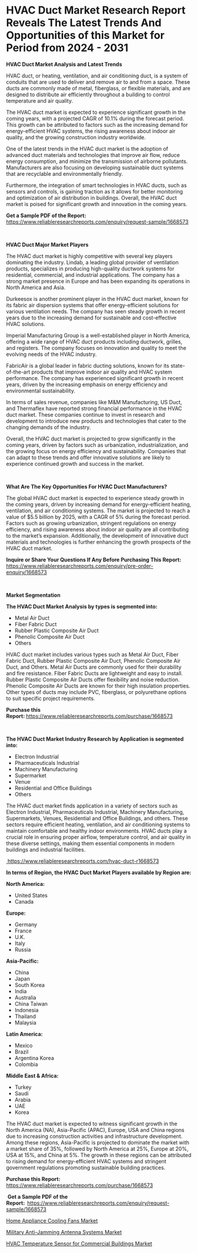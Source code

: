 <p><h1>HVAC Duct Market Research Report Reveals The Latest Trends And Opportunities of this Market for Period from 2024 - 2031</h1></p><p><strong>HVAC Duct Market Analysis and Latest Trends</strong></p>
<p><p>HVAC duct, or heating, ventilation, and air conditioning duct, is a system of conduits that are used to deliver and remove air to and from a space. These ducts are commonly made of metal, fiberglass, or flexible materials, and are designed to distribute air efficiently throughout a building to control temperature and air quality.</p><p>The HVAC duct market is expected to experience significant growth in the coming years, with a projected CAGR of 10.1% during the forecast period. This growth can be attributed to factors such as the increasing demand for energy-efficient HVAC systems, the rising awareness about indoor air quality, and the growing construction industry worldwide.</p><p>One of the latest trends in the HVAC duct market is the adoption of advanced duct materials and technologies that improve air flow, reduce energy consumption, and minimize the transmission of airborne pollutants. Manufacturers are also focusing on developing sustainable duct systems that are recyclable and environmentally friendly.</p><p>Furthermore, the integration of smart technologies in HVAC ducts, such as sensors and controls, is gaining traction as it allows for better monitoring and optimization of air distribution in buildings. Overall, the HVAC duct market is poised for significant growth and innovation in the coming years.</p></p>
<p><strong>Get a Sample PDF of the Report:&nbsp;</strong> <a href="https://www.reliableresearchreports.com/enquiry/request-sample/1668573">https://www.reliableresearchreports.com/enquiry/request-sample/1668573</a></p>
<p>&nbsp;</p>
<p><strong>HVAC Duct Major Market Players</strong></p>
<p><p>The HVAC duct market is highly competitive with several key players dominating the industry. Lindab, a leading global provider of ventilation products, specializes in producing high-quality ductwork systems for residential, commercial, and industrial applications. The company has a strong market presence in Europe and has been expanding its operations in North America and Asia.</p><p>Durkeesox is another prominent player in the HVAC duct market, known for its fabric air dispersion systems that offer energy-efficient solutions for various ventilation needs. The company has seen steady growth in recent years due to the increasing demand for sustainable and cost-effective HVAC solutions.</p><p>Imperial Manufacturing Group is a well-established player in North America, offering a wide range of HVAC duct products including ductwork, grilles, and registers. The company focuses on innovation and quality to meet the evolving needs of the HVAC industry.</p><p>FabricAir is a global leader in fabric ducting solutions, known for its state-of-the-art products that improve indoor air quality and HVAC system performance. The company has experienced significant growth in recent years, driven by the increasing emphasis on energy efficiency and environmental sustainability.</p><p>In terms of sales revenue, companies like M&M Manufacturing, US Duct, and Thermaflex have reported strong financial performance in the HVAC duct market. These companies continue to invest in research and development to introduce new products and technologies that cater to the changing demands of the industry.</p><p>Overall, the HVAC duct market is projected to grow significantly in the coming years, driven by factors such as urbanization, industrialization, and the growing focus on energy efficiency and sustainability. Companies that can adapt to these trends and offer innovative solutions are likely to experience continued growth and success in the market.</p></p>
<p>&nbsp;</p>
<p><strong>What Are The Key Opportunities For HVAC Duct Manufacturers?</strong></p>
<p><p>The global HVAC duct market is expected to experience steady growth in the coming years, driven by increasing demand for energy-efficient heating, ventilation, and air conditioning systems. The market is projected to reach a value of $5.5 billion by 2025, with a CAGR of 5% during the forecast period. Factors such as growing urbanization, stringent regulations on energy efficiency, and rising awareness about indoor air quality are all contributing to the market’s expansion. Additionally, the development of innovative duct materials and technologies is further enhancing the growth prospects of the HVAC duct market.</p></p>
<p><strong>Inquire or Share Your Questions If Any Before Purchasing This Report:</strong> <a href="https://www.reliableresearchreports.com/enquiry/pre-order-enquiry/1668573">https://www.reliableresearchreports.com/enquiry/pre-order-enquiry/1668573</a></p>
<p>&nbsp;</p>
<p><strong>Market Segmentation</strong></p>
<p><strong>The HVAC Duct Market Analysis by types is segmented into:</strong></p>
<p><ul><li>Metal Air Duct</li><li>Fiber Fabric Duct</li><li>Rubber Plastic Composite Air Duct</li><li>Phenolic Composite Air Duct</li><li>Others</li></ul></p>
<p><p>HVAC duct market includes various types such as Metal Air Duct, Fiber Fabric Duct, Rubber Plastic Composite Air Duct, Phenolic Composite Air Duct, and Others. Metal Air Ducts are commonly used for their durability and fire resistance. Fiber Fabric Ducts are lightweight and easy to install. Rubber Plastic Composite Air Ducts offer flexibility and noise reduction. Phenolic Composite Air Ducts are known for their high insulation properties. Other types of ducts may include PVC, fiberglass, or polyurethane options to suit specific project requirements.</p></p>
<p><strong>Purchase this Report:&nbsp;</strong><a href="https://www.reliableresearchreports.com/purchase/1668573">https://www.reliableresearchreports.com/purchase/1668573</a></p>
<p>&nbsp;</p>
<p><strong>The HVAC Duct Market Industry Research by Application is segmented into:</strong></p>
<p><ul><li>Electron Industrial</li><li>Pharmaceuticals Industrial</li><li>Machinery Manufacturing</li><li>Supermarket</li><li>Venue</li><li>Residential and Office Buildings</li><li>Others</li></ul></p>
<p><p>The HVAC duct market finds application in a variety of sectors such as Electron Industrial, Pharmaceuticals Industrial, Machinery Manufacturing, Supermarkets, Venues, Residential and Office Buildings, and others. These sectors require efficient heating, ventilation, and air conditioning systems to maintain comfortable and healthy indoor environments. HVAC ducts play a crucial role in ensuring proper airflow, temperature control, and air quality in these diverse settings, making them essential components in modern buildings and industrial facilities.</p></p>
<p><a href="https://www.reliableresearchreports.com/hvac-duct-r1668573">&nbsp;https://www.reliableresearchreports.com/hvac-duct-r1668573</a></p>
<p><strong>In terms of Region, the HVAC Duct Market Players available by Region are:</strong></p>
<p>
    <p> <strong> North America: </strong>
        <ul>
            <li>United States</li>
            <li>Canada</li>
        </ul>
        </p> 
    <p> <strong> Europe: </strong>
        <ul>
            <li>Germany</li>
            <li>France</li>
            <li>U.K.</li>
            <li>Italy</li>
            <li>Russia</li>
        </ul>
        </p> 
    <p> <strong> Asia-Pacific: </strong>
        <ul>
            <li>China</li>
            <li>Japan</li>
            <li>South Korea</li>
            <li>India</li>
            <li>Australia</li>
            <li>China Taiwan</li>
            <li>Indonesia</li>
            <li>Thailand</li>
            <li>Malaysia</li>
        </ul>
        </p> 
    <p> <strong> Latin America: </strong>
        <ul>
            <li>Mexico</li>
            <li>Brazil</li>
            <li>Argentina Korea</li>
            <li>Colombia</li>
        </ul>
        </p> 
    <p> <strong> Middle East & Africa: </strong>
        <ul>
            <li>Turkey</li>
            <li>Saudi</li>
            <li>Arabia</li>
            <li>UAE</li>
            <li>Korea</li>
        </ul>
    </p>
    </p>
<p><p>The HVAC duct market is expected to witness significant growth in the North America (NA), Asia-Pacific (APAC), Europe, USA and China regions due to increasing construction activities and infrastructure development. Among these regions, Asia-Pacific is projected to dominate the market with a market share of 35%, followed by North America at 25%, Europe at 20%, USA at 15%, and China at 5%. The growth in these regions can be attributed to rising demand for energy-efficient HVAC systems and stringent government regulations promoting sustainable building practices.</p></p>
<p><strong>Purchase this Report: </strong><a href="https://www.reliableresearchreports.com/purchase/1668573">https://www.reliableresearchreports.com/purchase/1668573</a></p>
<p>&nbsp;<strong>Get a Sample PDF of the Report:&nbsp;&nbsp;</strong><a href="https://www.reliableresearchreports.com/enquiry/request-sample/1668573">https://www.reliableresearchreports.com/enquiry/request-sample/1668573</a></p>
<p><strong></strong></p>
<p><p><a href="https://github.com/widyafarer/Market-Research-Report-List-1/blob/main/home-appliance-cooling-fans-market.md">Home Appliance Cooling Fans Market</a></p><p><a href="https://github.com/lylyparadise/Market-Research-Report-List-4/blob/main/military-anti-jamming-antenna-systems-market.md">Military Anti-Jamming Antenna Systems Market</a></p><p><a href="https://github.com/GroverBarry/Market-Research-Report-List-6/blob/main/hvac-temperature-sensor-for-commercial-buildings-market.md">HVAC Temperature Sensor for Commercial Buildings Market</a></p></p>